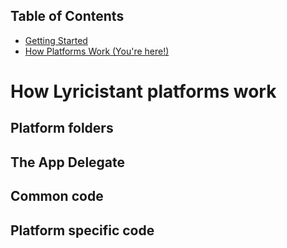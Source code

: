 ## Table of Contents

- [Getting Started](1-getting_started.md)
- [How Platforms Work  (You're here!)](2-how_platforms_work.md)

# How Lyricistant platforms work
## Platform folders
## The App Delegate
## Common code
## Platform specific code
